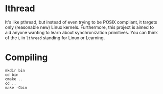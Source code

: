 # lthread
It's like pthread, but instead of even trying to be POSIX compliant, it targets
only (reasonable new) Linux kernels. Furthermore, this project is aimed to aid
anyone wanting to learn about synchronization primitives. You can think of the
`L` in `lthread` standing for Linux or Learning.

# Compiling

	mkdir bin
	cd bin
	cmake ..
	cd ..
	make -Cbin
